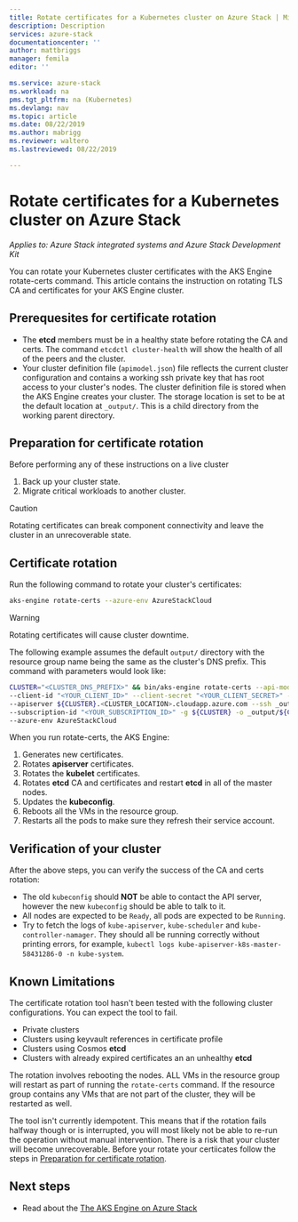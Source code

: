 ```yaml
---
title: Rotate certificates for a Kubernetes cluster on Azure Stack | Microsoft Docs
description: Description
services: azure-stack
documentationcenter: ''
author: mattbriggs
manager: femila
editor: ''

ms.service: azure-stack
ms.workload: na
pms.tgt_pltfrm: na (Kubernetes)
ms.devlang: nav
ms.topic: article
ms.date: 08/22/2019
ms.author: mabrigg
ms.reviewer: waltero
ms.lastreviewed: 08/22/2019

---
```


# Rotate certificates for a Kubernetes cluster on Azure Stack

*Applies to: Azure Stack integrated systems and Azure Stack Development Kit*

You can rotate your Kubernetes cluster certificates with the AKS Engine rotate-certs command. This article contains the instruction on rotating TLS CA and certificates for your AKS Engine cluster.

## Prerequesites for certificate rotation

- The **etcd** members must be in a healthy state before rotating the CA and certs. The command `etcdctl cluster-health` will show the health of all of the peers and the cluster.
- Your cluster definition file (`apimodel.json`) file reflects the current cluster configuration and contains a working ssh private key that has root access to your cluster's nodes. The cluster definition file is stored when the AKS Engine creates your cluster. The storage location is set to be at the default location at `_output/`. This is a child directory from the working parent directory.

## Preparation for certificate rotation

Before performing any of these instructions on a live cluster

1. Back up your cluster state.
2. Migrate critical workloads to another cluster.

> [!Caution]  
> Rotating certificates can break component connectivity and leave the cluster in an unrecoverable state.

## Certificate rotation

Run the following command to rotate your cluster's certificates:

```bash
aks-engine rotate-certs --azure-env AzureStackCloud
```

> [!WARNING]  
> Rotating certificates will cause cluster downtime.

The following example assumes the default `output/` directory with the resource group name being the same as the cluster's DNS prefix. This command with parameters would look like:

```bash
CLUSTER="<CLUSTER_DNS_PREFIX>" && bin/aks-engine rotate-certs --api-model _output/${CLUSTER}/apimodel.json \
--client-id "<YOUR_CLIENT_ID>" --client-secret "<YOUR_CLIENT_SECRET>" --location <CLUSTER_LOCATION> \
--apiserver ${CLUSTER}.<CLUSTER_LOCATION>.cloudapp.azure.com --ssh _output/${CLUSTER}-ssh \
--subscription-id "<YOUR_SUBSCRIPTION_ID>" -g ${CLUSTER} -o _output/${CLUSTER} \
--azure-env AzureStackCloud
```

When you run rotate-certs, the AKS Engine:

1. Generates new certificates.
2. Rotates **apiserver** certificates.
3. Rotates the **kubelet** certificates.
4. Rotates **etcd** CA and certificates and restart **etcd** in all of the master nodes.
5. Updates the **kubeconfig**.
6. Reboots all the VMs in the resource group.
7. Restarts all the pods to make sure they refresh their service account.

## Verification of your cluster

After the above steps, you can verify the success of the CA and certs rotation:

- The old  `kubeconfig`  should  **NOT**  be able to contact the API server, however the new `kubeconfig` should be able to talk to it.
- All nodes are expected to be `Ready`, all pods are expected to be  `Running`.
- Try to fetch the logs of  `kube-apiserver`,  `kube-scheduler`  and  `kube-controller-namager`. They should all be running correctly without printing errors, for example, `kubectl logs kube-apiserver-k8s-master-58431286-0 -n kube-system`.

## Known Limitations

The certificate rotation tool hasn't been tested with the following cluster configurations. You can expect the tool to fail.

- Private clusters
- Clusters using keyvault references in certificate profile
- Clusters using Cosmos **etcd**
- Clusters with already expired certificates an an unhealthy **etcd**

The rotation involves rebooting the nodes. ALL VMs in the resource group will restart as part of running the `rotate-certs` command. If the resource group contains any VMs that are not part of the cluster, they will be restarted as well.

The tool isn't currently idempotent. This means that if the rotation fails halfway though or is interrupted, you will most likely not be able to re-run the operation without manual intervention. There is a risk that your cluster will become unrecoverable. Before your rotate your certiicates follow the steps in [Preparation for certificate rotation](#preparation-for-certificate-rotation).

## Next steps

- Read about the [The AKS Engine on Azure Stack](azure-stack-kubernetes-aks-engine-overview.md)